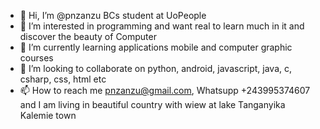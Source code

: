 - 👋 Hi, I’m @pnzanzu BCs student at UoPeople
- 👀 I’m interested in programming and want real to learn much in it and discover the beauty of Computer
- 🌱 I’m currently learning applications mobile and computer graphic courses
- 💞️ I’m looking to collaborate on python, android, javascript, java, c, csharp, css, html etc
- 📫 How to reach me pnzanzu@gmail.com, Whatsupp +243995374607 and I am living in beautiful country with wiew at lake Tanganyika Kalemie town

<!---
pnzanzu/pnzanzu is a ✨ special ✨ repository because its `README.md` (this file) appears on your GitHub profile.
You can click the Preview link to take a look at your changes.
--->
